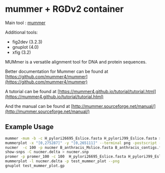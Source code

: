 # mummer + RGDv2 container

Main tool : [mummer](https://github.com/mummer4/mummer)

Additional tools:

- fig2dev (3.2.3)
- gnuplot (4.0)
- xfig (3.2)

MUMmer is a versatile alignment tool for DNA and protein sequences.


Better documentation for Mummer can be found at [https://github.com/mummer4/mummer](https://github.com/mummer4/mummer)

A tutorial can be found at [https://mummer4.github.io/tutorial/tutorial.html](https://mummer4.github.io/tutorial/tutorial.html)

And the manual can be found at [http://mummer.sourceforge.net/manual/](http://mummer.sourceforge.net/manual/)

## Example Usage
```bash
mummer -mum -b -c H_pylori26695_Eslice.fasta H_pyloriJ99_Eslice.fasta > mummer.mums
mummerplot -x "[0,275287]" -y "[0,265111]" --terminal png -postscript -p mummer mummer.mums
nucmer  -c 100 -p nucmer B_anthracis_Mslice.fasta B_anthracis_contigs.fasta
show-snps -C nucmer.delta > nucmer.snp
promer -p promer_100 -c 100  H_pylori26695_Eslice.fasta H_pyloriJ99_Eslice.fasta
mummerplot -l nucmer.delta -p test_mummer_plot --png
gnuplot test_mummer_plot.gp
```